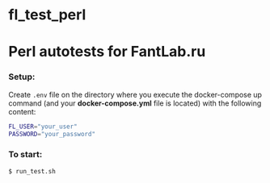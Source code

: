 # fl_test_perl
# Perl autotests for FantLab.ru

### Setup:
Create `.env` file on the directory where you execute the docker-compose up command (and your **docker-compose.yml** file is located) with the following content:
```bash
FL_USER="your_user"
PASSWORD="your_password"
```
### To start:
```bash
$ run_test.sh
```
